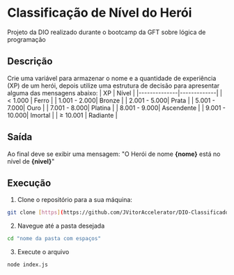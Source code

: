 # Classificação de Nível do Herói
Projeto da DIO realizado durante o bootcamp da GFT sobre lógica de programação

## Descrição

Crie uma variável para armazenar o nome e a quantidade de experiência (XP) de um herói, depois utilize uma estrutura de decisão para apresentar alguma das mensagens abaixo:
| XP           | Nível       |
|--------------|-------------|
| < 1.000      | Ferro       |
| 1.001 - 2.000| Bronze      |
| 2.001 - 5.000| Prata       |
| 5.001 - 7.000| Ouro        |
| 7.001 - 8.000| Platina     |
| 8.001 - 9.000| Ascendente  |
| 9.001 - 10.000| Imortal    |
| ≥ 10.001     | Radiante    |

## Saída

Ao final deve se exibir uma mensagem:
"O Herói de nome **{nome}** está no nível de **{nivel}**"


## Execução 
1. Clone o repositório para a sua máquina:

```bash
git clone [https](https://github.com/JVitorAccelerator/DIO-Classificador-De-Nivel-De-Heroi.git)
```


2. Navegue até a pasta desejada

```bash
cd "nome da pasta com espaços"
```

3. Execute o arquivo

```bash
node index.js
```
